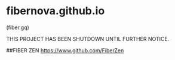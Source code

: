 # fibernova.github.io
(fiber.gq) 

THIS PROJECT HAS BEEN SHUTDOWN UNTIL FURTHER NOTICE.

##FIBER ZEN
 https://www.github.com/FiberZen
